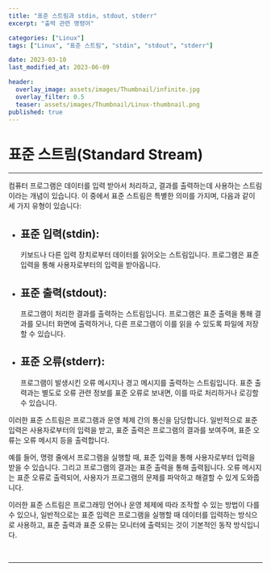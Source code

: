 ```yaml
---
title: "표준 스트림과 stdin, stdout, stderr"
excerpt: "출력 관련 명령어"

categories: ["Linux"]
tags: ["Linux", "표준 스트림", "stdin", "stdout", "stderr"]

date: 2023-03-10
last_modified_at: 2023-06-09

header:
  overlay_image: assets/images/Thumbnail/infinite.jpg
  overlay_filter: 0.5 
  teaser: assets/images/Thumbnail/Linux-thumbnail.png
published: true
---
```


# 표준 스트림(Standard Stream)

---

컴퓨터 프로그램은 데이터를 입력 받아서 처리하고, 결과를 출력하는데 사용하는 스트림이라는 개념이 있습니다. 이 중에서 표준 스트림은 특별한 의미를 가지며, 다음과 같이 세 가지 유형이 있습니다:

- ## 표준 입력(stdin): 

   키보드나 다른 입력 장치로부터 데이터를 읽어오는 스트림입니다. 프로그램은 표준 입력을 통해 사용자로부터의 입력을 받아옵니다.

- ## 표준 출력(stdout):

   프로그램이 처리한 결과를 출력하는 스트림입니다. 프로그램은 표준 출력을 통해 결과를 모니터 화면에 출력하거나, 다른 프로그램이 이를 읽을 수 있도록 파일에 저장할 수 있습니다.

- ## 표준 오류(stderr):

   프로그램이 발생시킨 오류 메시지나 경고 메시지를 출력하는 스트림입니다. 표준 출력과는 별도로 오류 관련 정보를 표준 오류로 보내면, 이를 따로 처리하거나 로깅할 수 있습니다.

이러한 표준 스트림은 프로그램과 운영 체제 간의 통신을 담당합니다. 일반적으로 표준 입력은 사용자로부터의 입력을 받고, 표준 출력은 프로그램의 결과를 보여주며, 표준 오류는 오류 메시지 등을 출력합니다.

예를 들어, 명령 줄에서 프로그램을 실행할 때, 표준 입력을 통해 사용자로부터 입력을 받을 수 있습니다. 그리고 프로그램의 결과는 표준 출력을 통해 출력됩니다. 오류 메시지는 표준 오류로 출력되어, 사용자가 프로그램의 문제를 파악하고 해결할 수 있게 도와줍니다.

이러한 표준 스트림은 프로그래밍 언어나 운영 체제에 따라 조작할 수 있는 방법이 다를 수 있으나, 일반적으로는 표준 입력은 프로그램을 실행할 때 데이터를 입력하는 방식으로 사용하고, 표준 출력과 표준 오류는 모니터에 출력되는 것이 기본적인 동작 방식입니다.

<br>

---

<br>